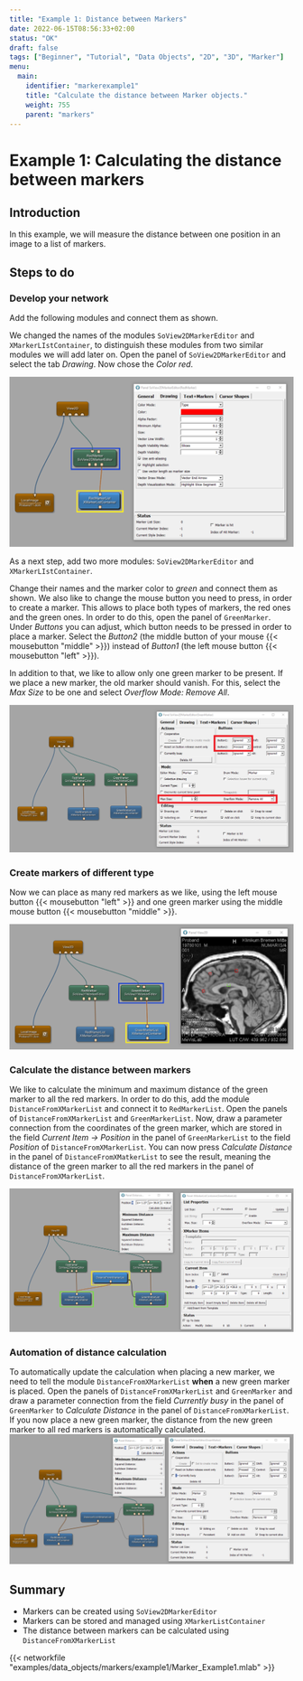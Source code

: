 ```yaml
---
title: "Example 1: Distance between Markers"
date: 2022-06-15T08:56:33+02:00
status: "OK"
draft: false
tags: ["Beginner", "Tutorial", "Data Objects", "2D", "3D", "Marker"]
menu: 
  main:
    identifier: "markerexample1"
    title: "Calculate the distance between Marker objects."
    weight: 755
    parent: "markers"
---
```

# Example 1: Calculating the distance between markers
## Introduction

In this example, we will measure the distance between one position in an image to a list of markers.

## Steps to do
### Develop your network
Add the following modules and connect them as shown.

We changed the names of the modules `SoView2DMarkerEditor` and `XMarkerLIstContainer`, to distinguish these modules from two similar modules we will add later on. Open the panel of `SoView2DMarkerEditor` and select the tab *Drawing*. Now chose the *Color* *red*. 

![Marker Color](/images/tutorials/dataobjects/markers/DO_Markers_03.png "Marker Color")

As a next step, add two more modules: `SoView2DMarkerEditor` and `XMarkerLIstContainer`.

Change their names and the marker color to *green* and connect them as shown. We also like to change the mouse button you need to press, in order to create a marker. This allows to place both types of markers, the red ones and the green ones. In order to do this, open the panel of `GreenMarker`. Under *Buttons* you can adjust, which button needs to be pressed in order to place a marker. Select the *Button2* (the middle button of your mouse {{< mousebutton "middle" >}}) instead of *Button1* (the left mouse button {{< mousebutton "left" >}}).

In addition to that, we like to allow only one green marker to be present. If we place a new marker, the old marker should vanish. For this, select the *Max Size* to be one and select *Overflow Mode: Remove All*.

![Marker Editor Settings](/images/tutorials/dataobjects/markers/DO_Markers_04.png "Marker Editor Settings")

### Create markers of different type
Now we can place as many red markers as we like, using the left mouse button {{< mousebutton "left" >}} and one green marker using the middle mouse button {{< mousebutton "middle" >}}.

![Two Types of Markers](/images/tutorials/dataobjects/markers/DO_Markers_05.png "Two Types of Markers")

### Calculate the distance between markers
We like to calculate the minimum and maximum distance of the green marker to all the red markers. In order to do this, add the module `DistanceFromXMarkerList` and connect it to `RedMarkerList`. Open the panels of `DistanceFromXMarkerList` and `GreenMarkerList`. Now, draw a parameter connection from the coordinates of the green marker, which are stored in the field *Current Item -> Position* in the panel of `GreenMarkerList` to the field *Position* of `DistanceFromXMarkerList`. You can now press *Calculate Distance* in the panel of `DistanceFromXMatkerList` to see the result, meaning the distance of the green marker to all the red markers in the panel of `DistanceFromXMarkerList`.

![Module DistanceFromXMarkerList](/images/tutorials/dataobjects/markers/DO_Markers_06.png "Module DistanceFromXMarkerList")

### Automation of distance calculation
To automatically update the calculation when placing a new marker, we need to tell the module `DistanceFromXMarkerList` **when** a new green marker is placed. Open the panels of `DistanceFromXMarkerList` and `GreenMarker` and draw a parameter connection from the field *Currently busy* in the panel of `GreenMarker` to *Calculate Distance* in the panel of `DistanceFromXMarkerList`. If you now place a new green marker, the distance from the new green marker to all red markers is automatically calculated.
![Calculation of Distance between Markers](/images/tutorials/dataobjects/markers/DO_Markers_07.png "Calculation of Distance between Markers")

## Summary
* Markers can be created using `SoView2DMarkerEditor`
* Markers can be stored and managed using `XMarkerListContainer`
* The distance between markers can be calculated using `DistanceFromXMarkerList`

{{< networkfile "examples/data_objects/markers/example1/Marker_Example1.mlab" >}}
